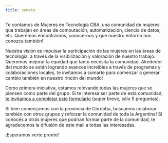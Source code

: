 ```yaml
---
title: sumate
---
```


Te contamos de Mujeres en Tecnología CBA, una comunidad de mujeres que trabajan en áreas de computación, automatización, ciencia de datos, etc. Queremos encontrarnos, conocernos y que nuestro entorno nos conozca también!

Nuestra visión es impulsar la participación de las mujeres en las áreas de tecnología, a través de la visibilización y valoración de nuestro trabajo. Queremos mejorar la equidad que tanto necesita la comunidad. Alrededor del mundo se están logrando avances increíbles a través de programas y colaboraciones locales, te invitamos a sumarte para comenzar a generar cambio también en nuestro rincón del mundo!

Como primera iniciativa, estamos relevando todas las mujeres que se piensen como parte del grupo. Si te interesa ser parte de esta comunidad, [te invitamos a completar este formulario](https://goo.gl/forms/4Bzbzp5371aHzBJx2) (super breve, sólo 5 preguntas).

Si bien comenzamos con la provincia de Córdoba, buscamos colaborar también con otros grupos y reforzar la comunidad de toda la Argentina! Si conocés a otras mujeres que podrían formar parte de la comunidad, te agradecemos la difusión de este mail a todas las interesadas.

¡Esperamos verte pronto!

